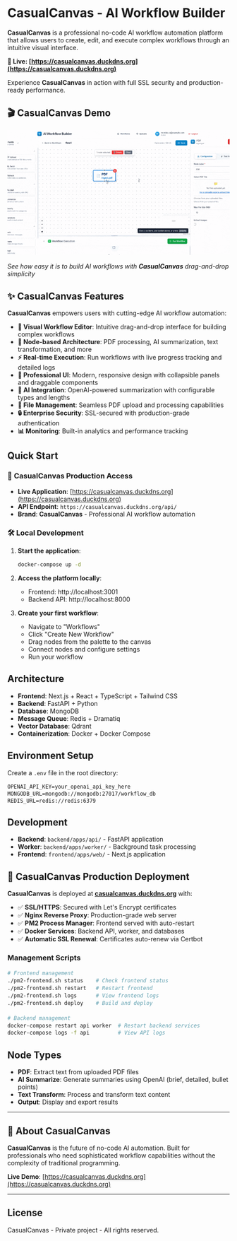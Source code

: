 # CasualCanvas - AI Workflow Builder

**CasualCanvas** is a professional no-code AI workflow automation platform that allows users to create, edit, and execute complex workflows through an intuitive visual interface.

**🚀 Live: [https://casualcanvas.duckdns.org](https://casualcanvas.duckdns.org)**

Experience **CasualCanvas** in action with full SSL security and production-ready performance.

## 🎬 CasualCanvas Demo

![CasualCanvas AI Workflow Builder Demo](aiwf-docs/AI_Workflow_Builder_Demo_Video-ezgif.com-optimize.gif)

*See how easy it is to build AI workflows with **CasualCanvas** drag-and-drop simplicity*

## ✨ CasualCanvas Features

**CasualCanvas** empowers users with cutting-edge AI workflow automation:

- **🎨 Visual Workflow Editor**: Intuitive drag-and-drop interface for building complex workflows
- **🔧 Node-based Architecture**: PDF processing, AI summarization, text transformation, and more
- **⚡ Real-time Execution**: Run workflows with live progress tracking and detailed logs
- **💎 Professional UI**: Modern, responsive design with collapsible panels and draggable components
- **🤖 AI Integration**: OpenAI-powered summarization with configurable types and lengths
- **📁 File Management**: Seamless PDF upload and processing capabilities
- **🔒 Enterprise Security**: SSL-secured with production-grade authentication
- **📊 Monitoring**: Built-in analytics and performance tracking

## Quick Start

### 🌟 **CasualCanvas Production Access**
- **Live Application**: [https://casualcanvas.duckdns.org](https://casualcanvas.duckdns.org)
- **API Endpoint**: `https://casualcanvas.duckdns.org/api/`
- **Brand**: **CasualCanvas** - Professional AI workflow automation

### 🛠️ **Local Development**

1. **Start the application**:
   ```bash
   docker-compose up -d
   ```

2. **Access the platform locally**:
   - Frontend: http://localhost:3001
   - Backend API: http://localhost:8000

3. **Create your first workflow**:
   - Navigate to "Workflows"
   - Click "Create New Workflow"
   - Drag nodes from the palette to the canvas
   - Connect nodes and configure settings
   - Run your workflow

## Architecture

- **Frontend**: Next.js + React + TypeScript + Tailwind CSS
- **Backend**: FastAPI + Python
- **Database**: MongoDB
- **Message Queue**: Redis + Dramatiq
- **Vector Database**: Qdrant
- **Containerization**: Docker + Docker Compose

## Environment Setup

Create a `.env` file in the root directory:
```env
OPENAI_API_KEY=your_openai_api_key_here
MONGODB_URL=mongodb://mongodb:27017/workflow_db
REDIS_URL=redis://redis:6379
```

## Development

- **Backend**: `backend/apps/api/` - FastAPI application
- **Worker**: `backend/apps/worker/` - Background task processing
- **Frontend**: `frontend/apps/web/` - Next.js application

## 🚀 CasualCanvas Production Deployment

**CasualCanvas** is deployed at **[casualcanvas.duckdns.org](https://casualcanvas.duckdns.org)** with:

- ✅ **SSL/HTTPS**: Secured with Let's Encrypt certificates
- ✅ **Nginx Reverse Proxy**: Production-grade web server
- ✅ **PM2 Process Manager**: Frontend served with auto-restart
- ✅ **Docker Services**: Backend API, worker, and databases
- ✅ **Automatic SSL Renewal**: Certificates auto-renew via Certbot

### Management Scripts
```bash
# Frontend management
./pm2-frontend.sh status    # Check frontend status
./pm2-frontend.sh restart   # Restart frontend
./pm2-frontend.sh logs      # View frontend logs
./pm2-frontend.sh deploy    # Build and deploy

# Backend management
docker-compose restart api worker  # Restart backend services
docker-compose logs -f api         # View API logs
```

## Node Types

- **PDF**: Extract text from uploaded PDF files
- **AI Summarize**: Generate summaries using OpenAI (brief, detailed, bullet points)
- **Text Transform**: Process and transform text content
- **Output**: Display and export results

---

## 🌟 About CasualCanvas

**CasualCanvas** is the future of no-code AI automation. Built for professionals who need sophisticated workflow capabilities without the complexity of traditional programming.

**Live Demo**: [https://casualcanvas.duckdns.org](https://casualcanvas.duckdns.org)

---

## License

CasualCanvas - Private project - All rights reserved. 